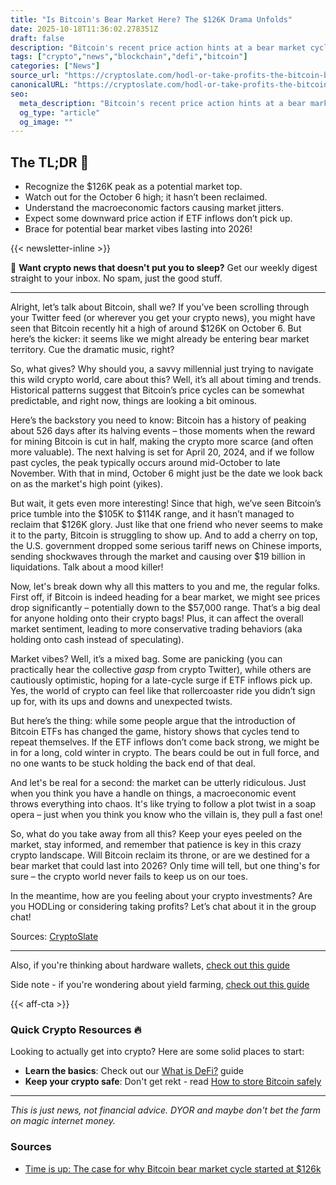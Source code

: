 ```yaml
---
title: "Is Bitcoin's Bear Market Here? The $126K Drama Unfolds"
date: 2025-10-18T11:36:02.278351Z
draft: false
description: "Bitcoin's recent price action hints at a bear market cycle. What does this mean for crypto investors? Let's dive into the latest news and trends."
tags: ["crypto","news","blockchain","defi","bitcoin"]
categories: ["News"]
source_url: "https://cryptoslate.com/hodl-or-take-profits-the-bitcoin-bear-market-cycle-started-at-126k/"
canonicalURL: "https://cryptoslate.com/hodl-or-take-profits-the-bitcoin-bear-market-cycle-started-at-126k/"
seo:
  meta_description: "Bitcoin's recent price action hints at a bear market cycle. What does this mean for crypto investors? Let's dive into the latest news and trends."
  og_type: "article"
  og_image: ""
---
```


## The TL;DR 📝

- Recognize the $126K peak as a potential market top.
- Watch out for the October 6 high; it hasn’t been reclaimed.
- Understand the macroeconomic factors causing market jitters.
- Expect some downward price action if ETF inflows don’t pick up.
- Brace for potential bear market vibes lasting into 2026!

{{< newsletter-inline >}}

📧 **Want crypto news that doesn't put you to sleep?** Get our weekly digest straight to your inbox. No spam, just the good stuff.

---

Alright, let’s talk about Bitcoin, shall we? If you’ve been scrolling through your Twitter feed (or wherever you get your crypto news), you might have seen that Bitcoin recently hit a high of around $126K on October 6. But here’s the kicker: it seems like we might already be entering bear market territory. Cue the dramatic music, right?

So, what gives? Why should you, a savvy millennial just trying to navigate this wild crypto world, care about this? Well, it’s all about timing and trends. Historical patterns suggest that Bitcoin’s price cycles can be somewhat predictable, and right now, things are looking a bit ominous. 

Here’s the backstory you need to know: Bitcoin has a history of peaking about 526 days after its halving events – those moments when the reward for mining Bitcoin is cut in half, making the crypto more scarce (and often more valuable). The next halving is set for April 20, 2024, and if we follow past cycles, the peak typically occurs around mid-October to late November. With that in mind, October 6 might just be the date we look back on as the market's high point (yikes).

But wait, it gets even more interesting! Since that high, we’ve seen Bitcoin’s price tumble into the $105K to $114K range, and it hasn’t managed to reclaim that $126K glory. Just like that one friend who never seems to make it to the party, Bitcoin is struggling to show up. And to add a cherry on top, the U.S. government dropped some serious tariff news on Chinese imports, sending shockwaves through the market and causing over $19 billion in liquidations. Talk about a mood killer!

Now, let's break down why all this matters to you and me, the regular folks. First off, if Bitcoin is indeed heading for a bear market, we might see prices drop significantly – potentially down to the $57,000 range. That’s a big deal for anyone holding onto their crypto bags! Plus, it can affect the overall market sentiment, leading to more conservative trading behaviors (aka holding onto cash instead of speculating).

Market vibes? Well, it’s a mixed bag. Some are panicking (you can practically hear the collective *gasp* from crypto Twitter), while others are cautiously optimistic, hoping for a late-cycle surge if ETF inflows pick up. Yes, the world of crypto can feel like that rollercoaster ride you didn’t sign up for, with its ups and downs and unexpected twists.

But here’s the thing: while some people argue that the introduction of Bitcoin ETFs has changed the game, history shows that cycles tend to repeat themselves. If the ETF inflows don’t come back strong, we might be in for a long, cold winter in crypto. The bears could be out in full force, and no one wants to be stuck holding the back end of that deal.

And let's be real for a second: the market can be utterly ridiculous. Just when you think you have a handle on things, a macroeconomic event throws everything into chaos. It's like trying to follow a plot twist in a soap opera – just when you think you know who the villain is, they pull a fast one!

So, what do you take away from all this? Keep your eyes peeled on the market, stay informed, and remember that patience is key in this crazy crypto landscape. Will Bitcoin reclaim its throne, or are we destined for a bear market that could last into 2026? Only time will tell, but one thing's for sure – the crypto world never fails to keep us on our toes. 

In the meantime, how are you feeling about your crypto investments? Are you HODLing or considering taking profits? Let’s chat about it in the group chat!

Sources: [CryptoSlate](https://cryptoslate.com/hodl-or-take-profits-the-bitcoin-bear-market-cycle-started-at-126k/)

---

Also, if you're thinking about hardware wallets, [check out this guide](/pages/best-hardware-wallets/)

Side note - if you're wondering about yield farming, [check out this guide](/pages/yield-farming-explained/)

{{< aff-cta >}}

### Quick Crypto Resources 🔥

Looking to actually get into crypto? Here are some solid places to start:
- **Learn the basics**: Check out our [What is DeFi?](/pages/what-is-defi/) guide
- **Keep your crypto safe**: Don't get rekt - read [How to store Bitcoin safely](/pages/how-to-store-bitcoin-safely/)


---

_This is just news, not financial advice. DYOR and maybe don't bet the farm on magic internet money._

### Sources
- [Time is up: The case for why Bitcoin bear market cycle started at $126k](https://cryptoslate.com/hodl-or-take-profits-the-bitcoin-bear-market-cycle-started-at-126k/)


